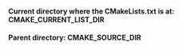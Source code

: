 #### Current directory where the CMakeLists.txt is at: CMAKE_CURRENT_LIST_DIR 

#### Parent directory: CMAKE_SOURCE_DIR
	
